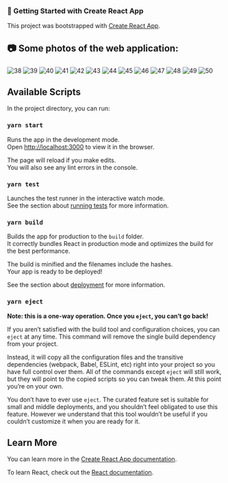 ### :wrench: Getting Started with Create React App

This project was bootstrapped with [Create React App](https://github.com/facebook/create-react-app).

## :camera: Some photos of the web application:

###

![38](https://user-images.githubusercontent.com/61964257/145252041-c50d6aef-6d3b-43f6-947f-3c9ca80bdc05.PNG)
![39](https://user-images.githubusercontent.com/61964257/145252046-f4de0aed-ea9d-46e0-a2fd-3d01187fe89c.PNG)
![40](https://user-images.githubusercontent.com/61964257/145252050-381c4c94-845d-4442-b907-3ce534264ad7.PNG)
![41](https://user-images.githubusercontent.com/61964257/145252051-5eefabfa-82fe-4fa4-b193-8605160d62d8.PNG)
![42](https://user-images.githubusercontent.com/61964257/145252053-66550457-c11d-48da-bd65-8b45d152ed76.PNG)
![43](https://user-images.githubusercontent.com/61964257/145252054-b009398f-f204-497c-a300-de69aa39f34c.PNG)
![44](https://user-images.githubusercontent.com/61964257/145252056-34364178-ee24-414b-9bda-73ec000ed540.PNG)
![45](https://user-images.githubusercontent.com/61964257/145252060-3a8b463c-7b57-4fb3-ae3e-6c831b30c461.PNG)
![46](https://user-images.githubusercontent.com/61964257/145252065-710f0324-5ade-4f6e-8df0-d24077041d8a.PNG)
![47](https://user-images.githubusercontent.com/61964257/145252067-0dc87872-9946-42b2-b5fa-44546d629e86.PNG)
![48](https://user-images.githubusercontent.com/61964257/145252071-ccf56495-1e19-43af-a03a-88d913a6cd1a.PNG)
![49](https://user-images.githubusercontent.com/61964257/145252074-2e333193-231a-4a44-b7cd-cd049f78c048.PNG)
![50](https://user-images.githubusercontent.com/61964257/145252078-68f4d74c-52ff-40b8-aa95-ba3fdad7ad01.PNG)

## Available Scripts

In the project directory, you can run:

### `yarn start`

Runs the app in the development mode.\
Open [http://localhost:3000](http://localhost:3000) to view it in the browser.

The page will reload if you make edits.\
You will also see any lint errors in the console.

### `yarn test`

Launches the test runner in the interactive watch mode.\
See the section about [running tests](https://facebook.github.io/create-react-app/docs/running-tests) for more information.

### `yarn build`

Builds the app for production to the `build` folder.\
It correctly bundles React in production mode and optimizes the build for the best performance.

The build is minified and the filenames include the hashes.\
Your app is ready to be deployed!

See the section about [deployment](https://facebook.github.io/create-react-app/docs/deployment) for more information.

### `yarn eject`

**Note: this is a one-way operation. Once you `eject`, you can’t go back!**

If you aren’t satisfied with the build tool and configuration choices, you can `eject` at any time. This command will remove the single build dependency from your project.

Instead, it will copy all the configuration files and the transitive dependencies (webpack, Babel, ESLint, etc) right into your project so you have full control over them. All of the commands except `eject` will still work, but they will point to the copied scripts so you can tweak them. At this point you’re on your own.

You don’t have to ever use `eject`. The curated feature set is suitable for small and middle deployments, and you shouldn’t feel obligated to use this feature. However we understand that this tool wouldn’t be useful if you couldn’t customize it when you are ready for it.

## Learn More

You can learn more in the [Create React App documentation](https://facebook.github.io/create-react-app/docs/getting-started).

To learn React, check out the [React documentation](https://reactjs.org/).
